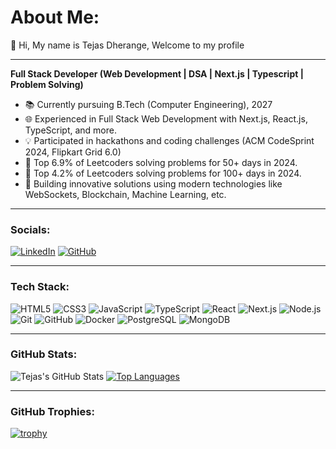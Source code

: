 # About Me:
👋 Hi, My name is Tejas Dherange, Welcome to my profile

---

**Full Stack Developer (Web Development | DSA | Next.js | Typescript | Problem Solving)**

- 📚 Currently pursuing B.Tech (Computer Engineering), 2027
- 🌐 Experienced in Full Stack Web Development with Next.js, React.js, TypeScript, and more.
- 💡 Participated in hackathons and coding challenges (ACM CodeSprint 2024, Flipkart Grid 6.0)
- 🚀 Top 6.9% of Leetcoders solving problems for 50+ days in 2024.
- 🚀 Top 4.2% of Leetcoders solving problems for 100+ days in 2024.
- 🔧 Building innovative solutions using modern technologies like WebSockets, Blockchain, Machine Learning, etc.
  
---

### **Socials:**
[![LinkedIn](https://img.shields.io/badge/-LinkedIn-blue)](https://www.linkedin.com/in/tejas-dherange-54a6a627b) 
[![GitHub](https://img.shields.io/badge/-GitHub-lightgrey)](https://github.com/Tejas-Dherange)

---

### **Tech Stack:**
![HTML5](https://img.shields.io/badge/-HTML5-E34F26?style=flat-square&logo=html5&logoColor=white)
![CSS3](https://img.shields.io/badge/-CSS3-1572B6?style=flat-square&logo=css3)
![JavaScript](https://img.shields.io/badge/-JavaScript-F7DF1E?style=flat-square&logo=javascript&logoColor=black)
![TypeScript](https://img.shields.io/badge/-TypeScript-007ACC?style=flat-square&logo=typescript)
![React](https://img.shields.io/badge/-React-61DAFB?style=flat-square&logo=react)
![Next.js](https://img.shields.io/badge/-Next.js-000000?style=flat-square&logo=next.js)
![Node.js](https://img.shields.io/badge/-Node.js-339933?style=flat-square&logo=node.js&logoColor=white)
![Git](https://img.shields.io/badge/-Git-F05032?style=flat-square&logo=git&logoColor=white)
![GitHub](https://img.shields.io/badge/-GitHub-181717?style=flat-square&logo=github)
![Docker](https://img.shields.io/badge/-Docker-2496ED?style=flat-square&logo=docker&logoColor=white)
![PostgreSQL](https://img.shields.io/badge/-PostgreSQL-336791?style=flat-square&logo=postgresql)
![MongoDB](https://img.shields.io/badge/-MongoDB-47A248?style=flat-square&logo=mongodb&logoColor=white)

---

### **GitHub Stats:**
![Tejas's GitHub Stats](https://github-readme-stats.vercel.app/api?username=Tejas-Dherange&show_icons=true&theme=radical)
[![Top Languages](https://github-readme-stats.vercel.app/api/top-langs/?username=Tejas-Dherange&layout=compact&theme=radical)](https://github.com/Tejas-Dherange)

---

### **GitHub Trophies:**
[![trophy](https://github-profile-trophy.vercel.app/?username=Tejas-Dherange&theme=onedark)](https://github.com/ryo-ma/github-profile-trophy)
